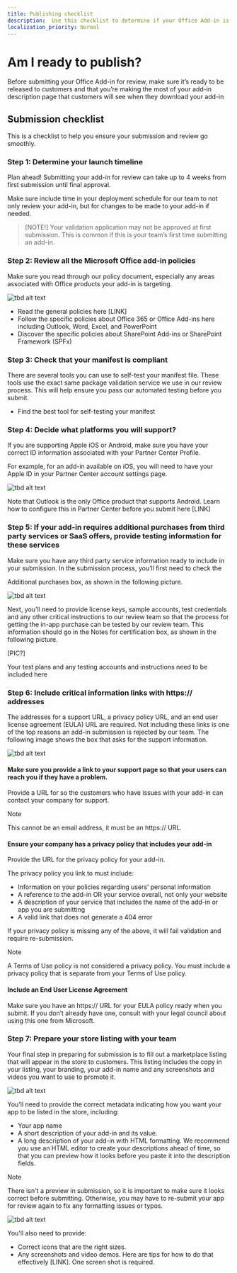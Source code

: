 ```yaml
---
title: Publishing checklist 
description:  Use this checklist to determine if your Office Add-in is ready to be published. 
localization_priority: Normal
---
```


# Am I ready to publish?

Before submitting your Office Add-in for review, make sure it’s ready to be released to customers and that you’re making the most of your add-in description page that customers will see when they download your add-in

## Submission checklist

This is a checklist to help you ensure your submission and review go smoothly.

### Step 1: Determine your launch timeline

Plan ahead! Submitting your add-in for review can take up to 4 weeks from first submission until final approval.

Make sure include time in your deployment schedule for our team to not only review your add-in, but for changes to be made to your add-in if needed.

>[NOTE!]
> Your validation application may not be approved at first submission. This is common if this is your team’s first time submitting an add-in.

### Step 2: Review all the Microsoft Office add-in policies

Make sure you read through our policy document, especially any areas associated with Office products your add-in is targeting.

![tbd alt text](./images/new/step-2-name-addin.png)

- Read the general policies here [LINK]
- Follow the specific policies about Office 365 or Office Add-ins here including Outlook, Word, Excel, and PowerPoint
- Discover the specific policies about SharePoint Add-ins or SharePoint Framework (SPFx)

### Step 3: Check that your manifest is compliant

There are several tools you can use to self-test your manifest file. These tools use the exact same package validation service we use in our review process. This will help ensure you pass our automated testing before you submit. 

- Find the best tool for self-testing your manifest

### Step 4: Decide what platforms you will  support?

If you are supporting Apple iOS or Android, make sure you have your correct ID information associated with your Partner Center Profile.

For example, for an add-in available on iOS, you will need to have your Apple ID in your Partner Center account settings page.

![tbd alt text](./images/new/step-4-package-validation.png)

Note that Outlook is the only Office product that supports Android. Learn how to configure this in Partner Center before you submit here [LINK]

### Step 5: If your add-in requires additional purchases from third party services or SaaS offers, provide testing information for these services

Make sure you have any third party service information ready to include in your submission. In the submission process, you’ll first need to check the 

Additional purchases box, as shown in the following picture. 

![tbd alt text](./images/new/step-5-properties-support.png)

Next, you’ll need to provide license keys, sample accounts, test credentials and any other critical instructions to our review team so that the process for getting the in-app purchase can be tested by our review team. This information should go in the Notes for certification box, as shown in the following picture.

[PIC?]

Your test plans and any testing accounts and instructions need to be included here

### Step 6: Include critical information links with https:// addresses 

The addresses for a support URL, a privacy policy URL, and an end user license agreement (EULA) URL  are required. Not including these links is one of the top reasons an add-in submission is rejected by our team. The following image shows the box that asks for the support information.

![tbd alt text](./images/new/step-6-define-your-languages.png)

#### Make sure you provide a link to your support page so that your users can reach you if they have a problem.

Provide a URL for so the customers who have issues with your add-in can contact your company for support.

> [!NOTE]
> This cannot be an email address, it must be an https:// URL.

#### Ensure your company has a privacy policy that includes your add-in
Provide the URL for the privacy policy for your add-in.

The privacy policy you link to must include:
- Information on your policies regarding users’ personal information
- A reference to the add-in OR your service overall, not only your website
- A description of your service that includes the name of the add-in or app you are submitting
- A valid link that does not generate a 404 error

If your privacy policy is missing any of the above, it will fail validation and require re-submission.

>[!NOTE]
> A Terms of Use policy is not considered a privacy policy. You must include a privacy policy that is separate from your Terms of Use policy. 

#### Include an End User License Agreement
Make sure you have an https:// URL for your EULA policy ready when you submit. If you don’t already have one, consult with your legal council about using this one from Microsoft. 

### Step 7: Prepare your store listing with your team

Your final step in preparing for submission is to fill out a marketplace listing that will appear in the store to customers. This listing includes the copy in your listing, your branding, your add-in name and any screenshots and videos you want to use to promote it.

![tbd alt text](./images/new/step-7-define-your-store-page.png)

You'll need to provide the correct metadata indicating how you want your app to be listed in the store, including:

- Your app name
- A short description of your add-in and its value.
- A long description of your add-in with HTML formatting. We recommend you use an HTML editor to create your descriptions ahead of time, so that you can preview how it looks before you paste it into the description fields.

>[!NOTE]
> There isn't a preview in submission, so it is important to make sure it looks correct before submitting. Otherwise, you may have to re-submit your app for review again to fix any formatting issues or typos. 

![tbd alt text](./images/new/step-7-marketplace-listing.png)

You'll also need to provide: 
- Correct icons that are the right sizes.
- Any screenshots and video demos. Here are tips for how to do that effectively [LINK]. One screen shot is required.  
